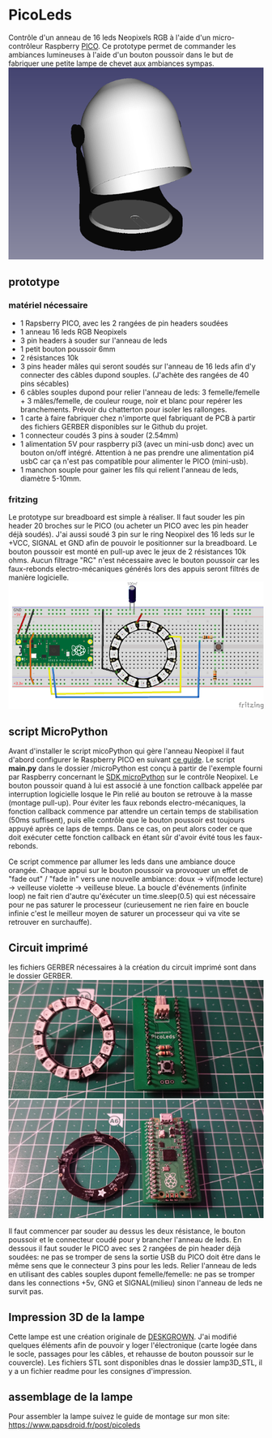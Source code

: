 # PicoLeds
Contrôle d'un anneau de 16 leds Neopixels RGB à l'aide d'un micro-contrôleur Raspberry [PICO](https://www.papsdroid.fr/post/hello-pico).
Ce prototype permet de commander les ambiances lumineuses à l'aide d'un bouton poussoir dans le but de fabriquer une petite lampe de chevet aux ambiances sympas.
![Prototype](_docs/lampe3D2.png)


## prototype

### matériel nécessaire
* 1 Rapsberry PICO, avec les 2 rangées de pin headers soudées
* 1 anneau 16 leds RGB Neopixels
* 3 pin headers à souder sur l'anneau de leds
* 1 petit bouton poussoir 6mm
* 2 résistances 10k
* 3 pins header mâles qui seront soudés sur l'anneau de 16 leds afin d'y connecter des câbles dupond souples. (J'achète des rangées de 40 pins sécables)
* 6 câbles souples dupond pour relier l'anneau de leds: 3 femelle/femelle + 3 mâles/femelle, de couleur rouge, noir et blanc pour repérer les branchements. Prévoir du chatterton pour isoler les rallonges.
* 1 carte à faire fabriquer chez n'importe quel fabriquant de PCB à partir des fichiers GERBER disponibles sur le Github du projet.
* 1 connecteur coudés 3 pins à souder (2.54mm) 
* 1 alimentation 5V pour raspberry pi3 (avec un mini-usb donc) avec un bouton on/off intégré. Attention à ne pas prendre une alimentation pi4 usbC car ça n'est pas compatible pour alimenter le PICO (mini-usb).
* 1 manchon souple pour gainer les fils qui relient l'anneau de leds, diamètre 5-10mm.


### fritzing
Le prototype sur breadboard est simple à réaliser. Il faut souder les pin header 20 broches sur le PICO (ou acheter un PICO avec les pin header déjà soudés). 
J'ai aussi soudé 3 pin sur le ring Neopixel des 16 leds sur le +VCC, SIGNAL et GND afin de pouvoir le positionner sur la breadboard. 
Le bouton poussoir est monté en pull-up avec le jeux de 2 résistances 10k ohms.
Aucun filtrage "RC" n'est nécessaire avec le bouton poussoir car les faux-rebonds electro-mécaniques générés lors des appuis seront filtrés de manière logicielle.
![fritzing](_docs/picoLeds_fritzing_web.png)

## script MicroPython
Avant d'installer le script micoPython qui gère l'anneau Neopixel il faut d'abord configurer le Raspberry PICO en suivant [ce guide](https://www.papsdroid.fr/post/hello-pico).
Le script **main.py** dans le dossier /microPython est conçu à partir de l'exemple fourni par Raspberry concernant le [SDK microPython](https://datasheets.raspberrypi.org/pico/raspberry-pi-pico-python-sdk.pdf) sur le contrôle Neopixel.
Le bouton poussoir quand à lui est associé à une fonction callback appelée par interruption logicielle losque le Pin relié au bouton se retrouve à la masse (montage pull-up). Pour éviter les faux rebonds electro-mécaniques, la fonction callback commence par attendre un certain temps de stabilisation (50ms suffisent), 
puis elle contrôle que le bouton poussoir est toujours appuyé après ce laps de temps. 
Dans ce cas, on peut alors coder ce que doit exécuter cette fonction callback en étant sûr d'avoir évité tous les faux-rebonds.

Ce script commence par allumer les leds dans une ambiance douce orangée.
Chaque appui sur le bouton poussoir va provoquer un effet de "fade out" / "fade in" vers une nouvelle ambiance: doux -> vif(mode lecture) -> veilleuse violette -> veilleuse bleue.
La boucle d'événements (infinite loop) ne fait rien d'autre qu'éxécuter un time.sleep(0.5) qui est nécessaire pour ne pas saturer le processeur (curieusement ne rien faire en boucle infinie c'est le meilleur moyen de saturer un processeur qui va vite se retrouver en surchauffe).

## Circuit imprimé
les fichiers GERBER nécessaires à la création du circuit imprimé sont dans le dossier GERBER.
![PCB_recto](_docs/PCB_recto.jpg)
![PCB_verso](_docs/PCB_verso.jpg)

Il faut commencer par souder au dessus les deux résistance, le bouton poussoir et le connecteur coudé pour y brancher l'anneau de leds.
En dessous il faut souder le PICO avec ses 2 rangées de pin header déjà soudées: ne pas se tromper de sens la sortie USB du PICO doit être dans le même sens que le connecteur 3 pins pour les leds. Relier l'anneau de leds en utilisant des cables souples dupont femelle/femelle: ne pas se tromper dans les connections +5v, GNG et SIGNAL(milieu) sinon l'anneau de leds ne survit pas.


## Impression 3D de la lampe
Cette lampe est une création originale de [DESKGROWN](https://cults3d.com/fr/mod%C3%A8le-3d/maison/minimal-bedside-lamp). J'ai modifié quelques éléments afin de pouvoir y loger l'électronique (carte logée dans le socle, passages pour les câbles, et rehausse de bouton poussoir sur le couvercle). Les fichiers STL sont disponibles dnas le dossier lamp3D_STL, il y a un fichier readme pour les consignes d'impression.

## assemblage de la lampe
Pour assembler la lampe suivez le guide de montage sur mon site: https://www.papsdroid.fr/post/picoleds

